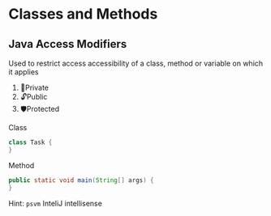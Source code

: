 # Classes and Methods

## Java Access Modifiers

Used to restrict access accessibility of a class, method or variable on which it applies

1. 🔐Private
2. 🔓Public
3. 🛡️Protected

Class

```java
class Task {
}
```

Method

```java
public static void main(String[] args) {
}
```

Hint: `psvm` InteliJ intellisense
